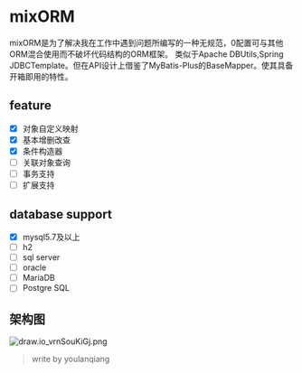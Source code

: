 # mixORM
mixORM是为了解决我在工作中遇到问题所编写的一种无规范，0配置可与其他ORM混合使用而不破坏代码结构的ORM框架。
类似于Apache DBUtils,Spring JDBCTemplate。但在API设计上借鉴了MyBatis-Plus的BaseMapper。使其具备开箱即用的特性。

## feature
* [x] 对象自定义映射
* [x] 基本增删改查
* [x] 条件构造器
* [ ] 关联对象查询
* [ ] 事务支持
* [ ] 扩展支持

## database support
* [x] mysql5.7及以上
* [ ] h2
* [ ] sql server
* [ ] oracle
* [ ] MariaDB
* [ ] Postgre SQL

## 架构图
![draw.io_vrnSouKiGj.png](https://i.loli.net/2020/01/11/wtVL2U6adrS4RuB.png)

> write by youlanqiang